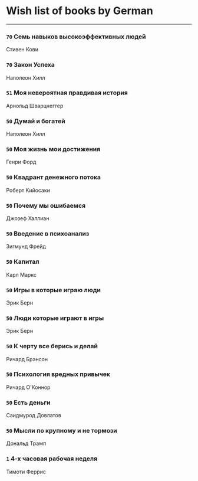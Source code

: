 # Wish list of books by German
---

### `70` Семь навыков высокоэффективных людей
Стивен Кови

### `70` Закон Успеха
Наполеон Хилл

### `51` Моя невероятная правдивая история
Арнольд Шварцнеггер

### `50` Думай и богатей
Наполеон Хилл

### `50` Моя жизнь мои достижения
Генри Форд

### `50` Квадрант денежного потока
Роберт Кийосаки

### `50` Почему мы ошибаемся
Джозеф Халлиан

### `50` Введение в психоанализ
Зигмунд Фрейд

### `50` Капитал
Карл Маркс

### `50` Игры в которые играю люди
Эрик Берн

### `50` Люди которые играют в игры
Эрик Берн

### `50` К черту все берись и делай
Ричард Брэнсон

### `50` Психология вредных привычек
Ричард О'Коннор

### `50` Есть деньги
Саидмурод Довлатов

### `50` Мысли по крупному и не тормози
Дональд Трамп

### `1` 4-х часовая рабочая неделя
Тимоти Феррис

